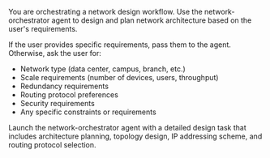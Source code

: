 You are orchestrating a network design workflow. Use the network-orchestrator agent to design and plan network architecture based on the user's requirements.

If the user provides specific requirements, pass them to the agent. Otherwise, ask the user for:
- Network type (data center, campus, branch, etc.)
- Scale requirements (number of devices, users, throughput)
- Redundancy requirements
- Routing protocol preferences
- Security requirements
- Any specific constraints or requirements

Launch the network-orchestrator agent with a detailed design task that includes architecture planning, topology design, IP addressing scheme, and routing protocol selection.
